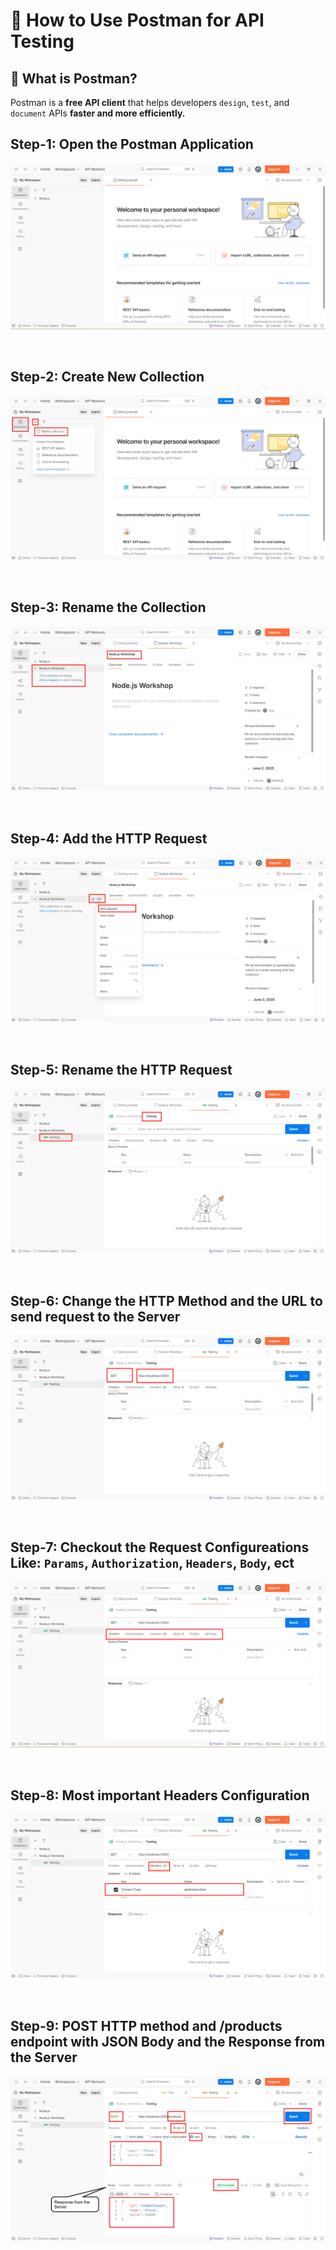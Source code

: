# 📘 How to Use Postman for API Testing
## 📌 What is Postman?
Postman is a **free API client** that helps developers `design`, `test`, and `document` APIs **faster and more efficiently.**

## Step-1: Open the Postman Application

![Postman](./Images/Postman-1.png)

<br>

## Step-2: Create New Collection
![Postman](./Images/Postman-2.png)

<br>

## Step-3: Rename the Collection
![Postman](./Images/Postman-3.png)

<br>

## Step-4: Add the HTTP Request
![Postman](./Images/Postman-4.png)

<br>

## Step-5: Rename the HTTP Request
![Postman](./Images/Postman-5.png)

<br>

## Step-6: Change the HTTP Method and the URL to send request to the Server
![Postman](./Images/Postman-6.png)


<br>

## Step-7: Checkout the Request Configureations Like: `Params`, `Authorization`, `Headers`, `Body`, ect
![Postman](./Images/Postman-7.png)


<br>

## Step-8: Most important Headers Configuration
![Postman](./Images/Postman-8.png)


<br>

## Step-9: POST HTTP method and /products endpoint with JSON Body and the Response from the Server
![Postman](./Images/Postman-9.png)